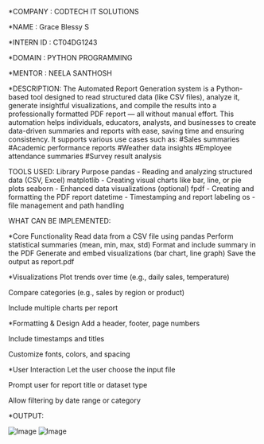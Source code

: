 *COMPANY : CODTECH IT SOLUTIONS

*NAME : Grace Blessy S

*INTERN ID : CT04DG1243

*DOMAIN : PYTHON PROGRAMMING

*MENTOR : NEELA SANTHOSH

*DESCRIPTION:
The Automated Report Generation system is a Python-based tool designed to read structured data (like CSV files), analyze it, generate insightful visualizations, and compile the results into a professionally formatted PDF report — all without manual effort.
This automation helps individuals, educators, analysts, and businesses to create data-driven summaries and reports with ease, saving time and ensuring consistency.
It supports various use cases such as:
   #Sales summaries
   #Academic performance reports
   #Weather data insights
   #Employee attendance summaries
   #Survey result analysis

TOOLS USED:
Library        	Purpose
pandas	  -   Reading and analyzing structured data (CSV, Excel)
matplotlib	- Creating visual charts like bar, line, or pie plots
seaborn	   -  Enhanced data visualizations (optional)
fpdf	     -  Creating and formatting the PDF report
datetime	 -  Timestamping and report labeling
os	      -   file management and path handling

WHAT CAN BE IMPLEMENTED:

*Core Functionality
Read data from a CSV file using pandas
Perform statistical summaries (mean, min, max, std)
Format and include summary in the PDF
Generate and embed visualizations (bar chart, line graph)
Save the output as report.pdf

 *Visualizations
Plot trends over time (e.g., daily sales, temperature)

Compare categories (e.g., sales by region or product)

Include multiple charts per report

*Formatting & Design
Add a header, footer, page numbers

Include timestamps and titles

Customize fonts, colors, and spacing

 *User Interaction
Let the user choose the input file

Prompt user for report title or dataset type

Allow filtering by date range or category

*OUTPUT:

![Image](https://github.com/user-attachments/assets/64e275d6-1ef4-42d0-8fbd-81d0ef81f23e)
![Image](https://github.com/user-attachments/assets/dc101a06-9fee-45e0-aaf1-a932c5169672)

